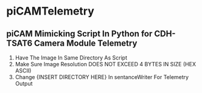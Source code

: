 # piCAMTelemetry

## piCAM Mimicking Script In Python for CDH-TSAT6 Camera Module Telemetry

1) Have The Image In Same Directory As Script
2) Make Sure Image Resolution DOES NOT EXCEED 4 BYTES IN SIZE (HEX ASCII)
3) Change {INSERT DIRECTORY HERE} In sentanceWriter For Telemetry Output
